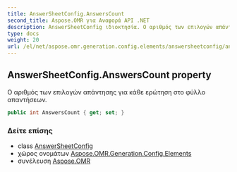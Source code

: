```yaml
---
title: AnswerSheetConfig.AnswersCount
second_title: Aspose.OMR για Αναφορά API .NET
description: AnswerSheetConfig ιδιοκτησία. Ο αριθμός των επιλογών απάντησης για κάθε ερώτηση στο φύλλο απαντήσεων.
type: docs
weight: 20
url: /el/net/aspose.omr.generation.config.elements/answersheetconfig/answerscount/
---
```

## AnswerSheetConfig.AnswersCount property

Ο αριθμός των επιλογών απάντησης για κάθε ερώτηση στο φύλλο απαντήσεων.

```csharp
public int AnswersCount { get; set; }
```

### Δείτε επίσης

* class [AnswerSheetConfig](../)
* χώρος ονομάτων [Aspose.OMR.Generation.Config.Elements](../../answersheetconfig/)
* συνέλευση [Aspose.OMR](../../../)


